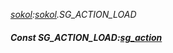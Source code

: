_[sokol](../../modules/sokol/sokol-module.md):[sokol](../../modules/sokol/sokol-module.md).SG\_ACTION\_LOAD_
##### Const SG\_ACTION\_LOAD:[sg_action](../../modules/sokol/sokol-sg_action.md)
